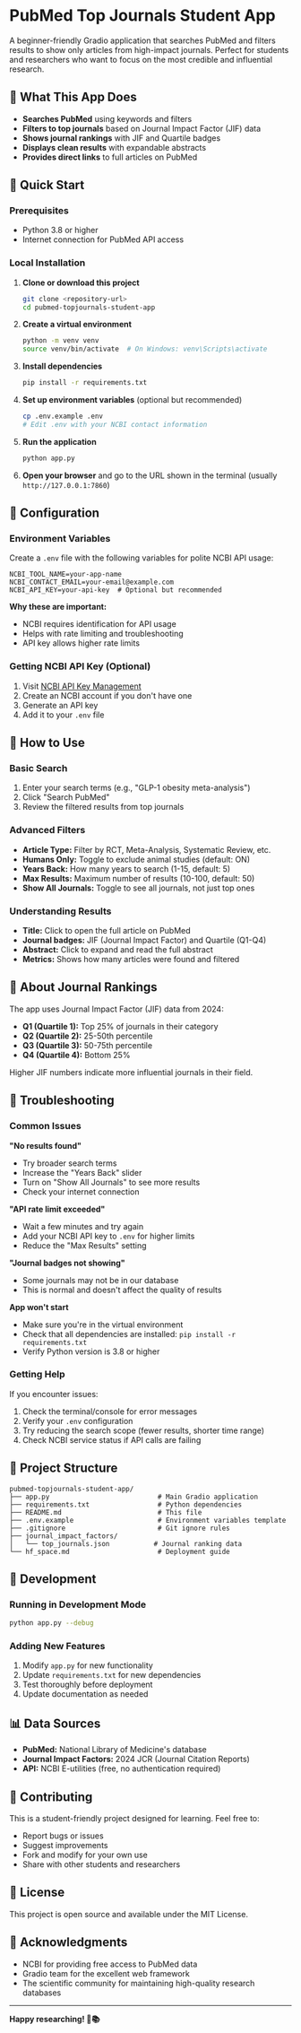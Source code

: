 # PubMed Top Journals Student App

A beginner-friendly Gradio application that searches PubMed and filters results to show only articles from high-impact journals. Perfect for students and researchers who want to focus on the most credible and influential research.

## 🎯 What This App Does

- **Searches PubMed** using keywords and filters
- **Filters to top journals** based on Journal Impact Factor (JIF) data
- **Shows journal rankings** with JIF and Quartile badges
- **Displays clean results** with expandable abstracts
- **Provides direct links** to full articles on PubMed

## 🚀 Quick Start

### Prerequisites
- Python 3.8 or higher
- Internet connection for PubMed API access

### Local Installation

1. **Clone or download this project**
   ```bash
   git clone <repository-url>
   cd pubmed-topjournals-student-app
   ```

2. **Create a virtual environment**
   ```bash
   python -m venv venv
   source venv/bin/activate  # On Windows: venv\Scripts\activate
   ```

3. **Install dependencies**
   ```bash
   pip install -r requirements.txt
   ```

4. **Set up environment variables** (optional but recommended)
   ```bash
   cp .env.example .env
   # Edit .env with your NCBI contact information
   ```

5. **Run the application**
   ```bash
   python app.py
   ```

6. **Open your browser** and go to the URL shown in the terminal (usually `http://127.0.0.1:7860`)

## 🔧 Configuration

### Environment Variables

Create a `.env` file with the following variables for polite NCBI API usage:

```env
NCBI_TOOL_NAME=your-app-name
NCBI_CONTACT_EMAIL=your-email@example.com
NCBI_API_KEY=your-api-key  # Optional but recommended
```

**Why these are important:**
- NCBI requires identification for API usage
- Helps with rate limiting and troubleshooting
- API key allows higher rate limits

### Getting NCBI API Key (Optional)
1. Visit [NCBI API Key Management](https://www.ncbi.nlm.nih.gov/account/settings/)
2. Create an NCBI account if you don't have one
3. Generate an API key
4. Add it to your `.env` file

## 📖 How to Use

### Basic Search
1. Enter your search terms (e.g., "GLP-1 obesity meta-analysis")
2. Click "Search PubMed"
3. Review the filtered results from top journals

### Advanced Filters
- **Article Type:** Filter by RCT, Meta-Analysis, Systematic Review, etc.
- **Humans Only:** Toggle to exclude animal studies (default: ON)
- **Years Back:** How many years to search (1-15, default: 5)
- **Max Results:** Maximum number of results (10-100, default: 50)
- **Show All Journals:** Toggle to see all journals, not just top ones

### Understanding Results
- **Title:** Click to open the full article on PubMed
- **Journal badges:** JIF (Journal Impact Factor) and Quartile (Q1-Q4)
- **Abstract:** Click to expand and read the full abstract
- **Metrics:** Shows how many articles were found and filtered

## 🏥 About Journal Rankings

The app uses Journal Impact Factor (JIF) data from 2024:
- **Q1 (Quartile 1):** Top 25% of journals in their category
- **Q2 (Quartile 2):** 25-50th percentile
- **Q3 (Quartile 3):** 50-75th percentile  
- **Q4 (Quartile 4):** Bottom 25%

Higher JIF numbers indicate more influential journals in their field.

## 🚨 Troubleshooting

### Common Issues

**"No results found"**
- Try broader search terms
- Increase the "Years Back" slider
- Turn on "Show All Journals" to see more results
- Check your internet connection

**"API rate limit exceeded"**
- Wait a few minutes and try again
- Add your NCBI API key to `.env` for higher limits
- Reduce the "Max Results" setting

**"Journal badges not showing"**
- Some journals may not be in our database
- This is normal and doesn't affect the quality of results

**App won't start**
- Make sure you're in the virtual environment
- Check that all dependencies are installed: `pip install -r requirements.txt`
- Verify Python version is 3.8 or higher

### Getting Help

If you encounter issues:
1. Check the terminal/console for error messages
2. Verify your `.env` configuration
3. Try reducing the search scope (fewer results, shorter time range)
4. Check NCBI service status if API calls are failing

## 📁 Project Structure

```
pubmed-topjournals-student-app/
├── app.py                           # Main Gradio application
├── requirements.txt                 # Python dependencies
├── README.md                        # This file
├── .env.example                     # Environment variables template
├── .gitignore                       # Git ignore rules
├── journal_impact_factors/
│   └── top_journals.json           # Journal ranking data
└── hf_space.md                      # Deployment guide
```

## 🔄 Development

### Running in Development Mode
```bash
python app.py --debug
```

### Adding New Features
1. Modify `app.py` for new functionality
2. Update `requirements.txt` for new dependencies
3. Test thoroughly before deployment
4. Update documentation as needed

## 📊 Data Sources

- **PubMed:** National Library of Medicine's database
- **Journal Impact Factors:** 2024 JCR (Journal Citation Reports)
- **API:** NCBI E-utilities (free, no authentication required)

## 🤝 Contributing

This is a student-friendly project designed for learning. Feel free to:
- Report bugs or issues
- Suggest improvements
- Fork and modify for your own use
- Share with other students and researchers

## 📄 License

This project is open source and available under the MIT License.

## 🙏 Acknowledgments

- NCBI for providing free access to PubMed data
- Gradio team for the excellent web framework
- The scientific community for maintaining high-quality research databases

---

**Happy researching! 🔬📚**
